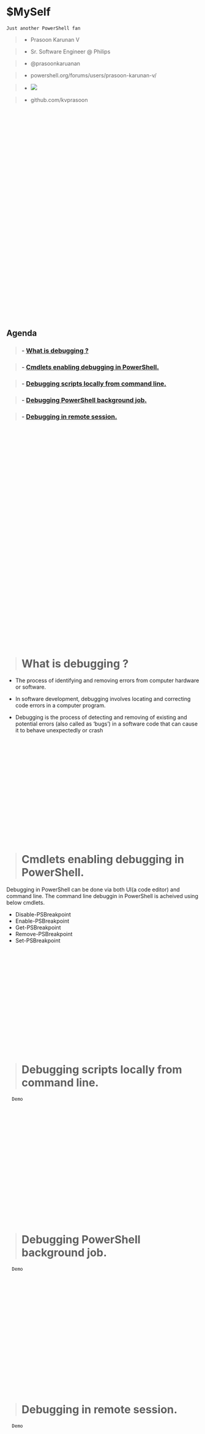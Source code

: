 

# $MySelf

    Just another PowerShell fan

  >- Prasoon Karunan V

  >- Sr. Software Engineer @ Philips

  >- @prasoonkaruanan

  >- powershell.org/forums/users/prasoon-karunan-v/

  >- <a href="https://stackoverflow.com/users/4980370/prasoon-karunan-v"><img src="https://stackoverflow.com/users/flair/4980370.png"></a>

  >- github.com/kvprasoon

<br /><br /><br /><br /><br /><br /><br /><br /><br /><br /><br /><br /><br /><br /><br /><br /><br /><br /><br /><br /><br /><br /><br /><br /><br /><br /><br /><br /><br /><br /><br /><br />


## Agenda




>### - [What is debugging ?](#What-is-debugging )

>### - [Cmdlets enabling debugging in PowerShell.](#Cmdlets-enabling-debugging-in-PowerShell)

>### - [Debugging scripts locally from command line.](#Debugging-scripts-locally-from-command-line.)

>### - [Debugging PowerShell background job.](#Debugging-PowerShell-background-job.)

>### - [Debugging in remote session.](#Debugging-in-remote-session.)


<br /><br /><br /><br /><br /><br /><br /><br /><br /><br /><br /><br /><br /><br /><br /><br /><br /><br /><br /><br /><br /><br /><br /><br /><br /><br /><br /><br /><br /><br /><br /><br /><br />

># What is debugging ?

   - The process of identifying and removing errors from computer hardware or software.

   -  In software development, debugging involves locating and correcting code errors in a computer program.

   - Debugging is the process of detecting and removing of existing and potential errors (also called as ‘bugs’) in a software code that can cause it to behave unexpectedly or crash
<br /><br /><br /><br /><br /><br /><br /><br /><br /><br /><br /><br /><br /><br /><br /><br /><br />
># Cmdlets enabling debugging in PowerShell.

   Debugging in PowerShell can be done via both UI(a code editor) and command line. The command line debuggin in PowerShell is acheived using below cmdlets.

  - Disable-PSBreakpoint
  - Enable-PSBreakpoint
  - Get-PSBreakpoint
  - Remove-PSBreakpoint
  - Set-PSBreakpoint
<br /><br /><br /><br /><br /><br /><br /><br /><br /><br /><br /><br /><br /><br /><br /><br /><br />
># Debugging scripts locally from command line.

      Demo
<br /><br /><br /><br /><br /><br /><br /><br /><br /><br /><br /><br /><br /><br /><br /><br /><br />
># Debugging PowerShell background job.

      Demo
<br /><br /><br /><br /><br /><br /><br /><br /><br /><br /><br /><br /><br /><br /><br /><br /><br />
># Debugging in remote session.

      Demo
